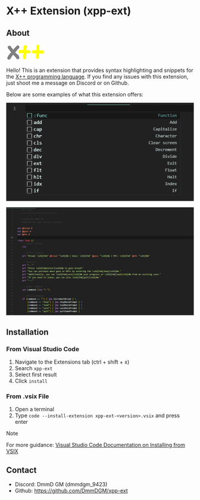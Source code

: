 # X++ Extension (xpp-ext)

## About

![X++](./images/xpp.png)

Hello! This is an extension that provides syntax highlighting and snippets for the [X++ programming language](https://github.com/iiPythonx/xpp). If you find any issues with this extension, just shoot me a message on Discord or on Github.

Below are some examples of what this extension offers:

![Auto Complete](./images/autocomplete.png)

![Syntax Highlighting](./images/syntax-highlighting.png)

## Installation

### From Visual Studio Code

1. Navigate to the Extensions tab (ctrl + shift + x)
2. Search `xpp-ext`
3. Select first result
4. Click `install`

### From .vsix File

1. Open a terminal
2. Type `code --install-extension xpp-ext-<version>.vsix` and press enter

> [!NOTE]
> For more guidance: [Visual Studio Code Documentation on Installing from VSIX](https://code.visualstudio.com/docs/editor/extension-marketplace#_install-from-a-vsix)

## Contact

- Discord: DmmD GM (dmmdgm_9423)
- Github: https://github.com/DmmDGM/xpp-ext

